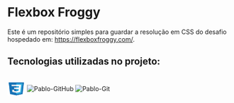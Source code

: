 # Flexbox Froggy

Este é um repositório simples para guardar a resolução em CSS do desafio hospedado em: https://flexboxfroggy.com/.

## Tecnologias utilizadas no projeto:

<div style="display: inline_block"><br>
  <img align="center" alt="Pablo-CSS" height="30" width="40" src="https://raw.githubusercontent.com/devicons/devicon/master/icons/css3/css3-original.svg">
  <img align="center" alt="Pablo-GitHub" src="https://img.shields.io/badge/GitHub-100000?style=for-the-badge&logo=github&logoColor=white" />
  <img align="center" alt="Pablo-Git" src="https://img.shields.io/badge/GIT-E44C30?style=for-the-badge&logo=git&logoColor=white" />
</div>
